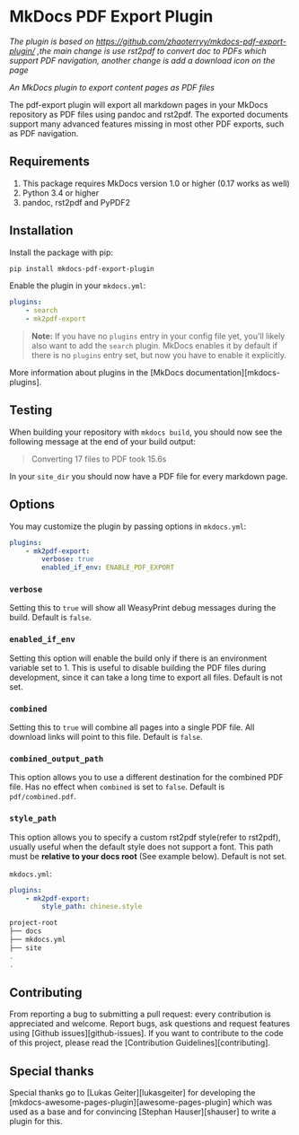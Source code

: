 # MkDocs PDF Export Plugin
*The plugin is based on https://github.com/zhaoterryy/mkdocs-pdf-export-plugin/ ,the main change is use rst2pdf to convert doc to PDFs which support PDF navigation, another change is add a download icon on the page*


*An MkDocs plugin to export content pages as PDF files*

The pdf-export plugin will export all markdown pages in your MkDocs repository as PDF files using pandoc and rst2pdf. The exported documents support many advanced features missing in most other PDF exports, such as PDF navigation.

## Requirements

1. This package requires MkDocs version 1.0 or higher (0.17 works as well)
2. Python 3.4 or higher
3. pandoc, rst2pdf and PyPDF2

## Installation

Install the package with pip:

```bash
pip install mkdocs-pdf-export-plugin
```

Enable the plugin in your `mkdocs.yml`:

```yaml
plugins:
    - search
    - mk2pdf-export
```

> **Note:** If you have no `plugins` entry in your config file yet, you'll likely also want to add the `search` plugin. MkDocs enables it by default if there is no `plugins` entry set, but now you have to enable it explicitly.

More information about plugins in the [MkDocs documentation][mkdocs-plugins].

## Testing

When building your repository with `mkdocs build`, you should now see the following message at the end of your build output:

> Converting 17 files to PDF took 15.6s

In your `site_dir` you should now have a PDF file for every markdown page.

## Options

You may customize the plugin by passing options in `mkdocs.yml`:

```yaml
plugins:
    - mk2pdf-export:
        verbose: true
        enabled_if_env: ENABLE_PDF_EXPORT
```

### `verbose`

Setting this to `true` will show all WeasyPrint debug messages during the build. Default is `false`.

### `enabled_if_env`

Setting this option will enable the build only if there is an environment variable set to 1. This is useful to disable building the PDF files during development, since it can take a long time to export all files. Default is not set.

### `combined`

Setting this to `true` will combine all pages into a single PDF file. All download links will point to this file. Default is `false`.

### `combined_output_path`

This option allows you to use a different destination for the combined PDF file. Has no effect when `combined` is set to `false`. Default is `pdf/combined.pdf`.

### `style_path`

This option allows you to specify a custom rst2pdf style(refer to rst2pdf), usually useful when the default style does not support a font. This path must be **relative to your docs root** (See example below). Default is not set.

`mkdocs.yml`:
```yaml
plugins:
    - mk2pdf-export:
        style_path: chinese.style
```
```bash
project-root
├── docs
├── mkdocs.yml
├── site
.
.
```

## Contributing

From reporting a bug to submitting a pull request: every contribution is appreciated and welcome. Report bugs, ask questions and request features using [Github issues][github-issues].
If you want to contribute to the code of this project, please read the [Contribution Guidelines][contributing].

## Special thanks

Special thanks go to [Lukas Geiter][lukasgeiter] for developing the [mkdocs-awesome-pages-plugin][awesome-pages-plugin] which was used as a base and for convincing [Stephan Hauser][shauser] to write a plugin for this.

